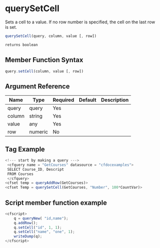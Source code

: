 # querySetCell

Sets a cell to a value. If no row number is specified,
 the cell on the last row is set.

```javascript
querySetCell(query, column, value [, row])
```

```javascript
returns boolean
```

## Member Function Syntax

```javascript
query.setCell(column, value [, row])
```

## Argument Reference

| Name | Type | Required | Default | Description |
| --- | --- | --- | --- | --- |
| query | query | Yes |  |  |
| column | string | Yes |  |  |
| value | any | Yes |  |  |
| row | numeric | No |  |  |

## Tag Example

```javascript
<!--- start by making a query ---> 
 <cfquery name = "GetCourses" datasource = "cfdocexamples"> 
 SELECT Course_ID, Descript 
 FROM Courses 
 </cfquery> 
<cfset temp = queryAddRow(GetCourses)> 
<cfset Temp = querySetCell(GetCourses, "Number", 100*CountVar)>
```

## Script member function example

```javascript
<cfscript>
	q = queryNew( "id,name");
	q.addRow();
	q.setCell("id", 1, 1);
	q.setCell("name", "one", 1);
	writeDump(q);
</cfscript>
```
